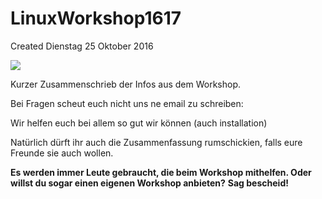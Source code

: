 # LinuxWorkshop1617
Created Dienstag 25 Oktober 2016



![](file:///C:/Users/sandro/Clouds/Dropbox/Collaboration/LinuxWorkshop/Plakate/Plakat_1617/Plakat.png)

Kurzer Zusammenschrieb der Infos aus dem Workshop.

Bei Fragen scheut euch nicht uns ne email zu schreiben:


Wir helfen euch bei allem so gut wir können (auch installation)

Natürlich dürft ihr auch die Zusammenfassung rumschickien, falls eure Freunde sie auch wollen.


**Es werden immer Leute gebraucht, die beim Workshop mithelfen. Oder willst du sogar einen eigenen Workshop anbieten?**
**Sag bescheid!**





